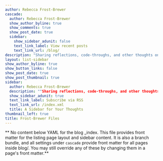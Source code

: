 ```yaml
---
author: Rebecca Frost-Brewer
cascade:
  author: Rebecca Frost-Brewer
  show_author_byline: true
  show_comments: true
  show_post_date: true
  sidebar:
    show_sidebar_adunit: false
    text_link_label: View recent posts
    text_link_url: /blog/
description: "Sharing reflections, code-throughs, and other thoughts on AlL tHe ThInGs as I change careers into data science."
layout: list-sidebar
show_author_byline: true
show_button_links: false
show_post_date: true
show_post_thumbnail: true
sidebar:
  author: Rebecca Frost-Brewer
  description: ""Sharing reflections, code-throughs, and other thoughts on AlL tHe ThInGs as I change careers into data science."
  show_sidebar_adunit: true
  text_link_label: Subscribe via RSS
  text_link_url: /index.xml
  title: A Sidebar for Your Thoughts
thumbnail_left: true
title: Frost-Brewer Files
---
```


** No content below YAML for the blog _index. This file provides front matter for the listing page layout and sidebar content. It is also a branch bundle, and all settings under `cascade` provide front matter for all pages inside blog/. You may still override any of these by changing them in a page's front matter.**
